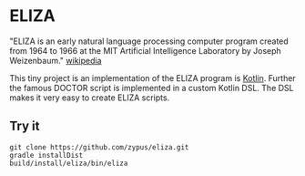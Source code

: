 # ELIZA

"ELIZA is an early natural language processing computer program created from 1964 to 1966 at the MIT Artificial Intelligence Laboratory by Joseph Weizenbaum." [wikipedia](https://en.wikipedia.org/wiki/ELIZA)

This tiny project is an implementation of the ELIZA program is [Kotlin](https://kotlinlang.org/). Further the famous DOCTOR script is implemented in a custom Kotlin DSL. The DSL makes it very easy to create ELIZA scripts.

## Try it

    git clone https://github.com/zypus/eliza.git
    gradle installDist
    build/install/eliza/bin/eliza